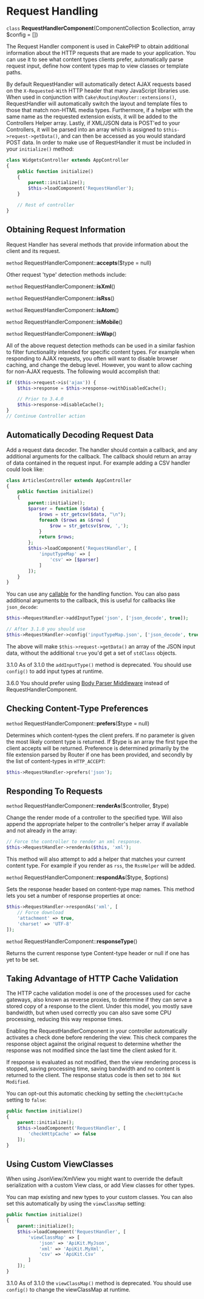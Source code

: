 # Request Handling

`class` **RequestHandlerComponent**(ComponentCollection $collection, array $config = [])

The Request Handler component is used in CakePHP to obtain additional
information about the HTTP requests that are made to your application. You can
use it to see what content types clients prefer, automatically parse request
input, define how content types map to view classes or template paths.

By default RequestHandler will automatically detect AJAX requests based on the
`X-Requested-With` HTTP header that many JavaScript libraries use. When used
in conjunction with `Cake\Routing\Router::extensions()`,
RequestHandler will automatically switch the layout and template files to those
that match non-HTML media types. Furthermore, if a helper with the same name as
the requested extension exists, it will be added to the Controllers Helper
array. Lastly, if XML/JSON data is POST'ed to your Controllers, it will be
parsed into an array which is assigned to `$this->request->getData()`, and can then
be accessed as you would standard POST data. In order to make use of
RequestHandler it must be included in your `initialize()` method:

``` php
class WidgetsController extends AppController
{
    public function initialize()
    {
        parent::initialize();
        $this->loadComponent('RequestHandler');
    }

    // Rest of controller
}
```

## Obtaining Request Information

Request Handler has several methods that provide information about
the client and its request.

`method` RequestHandlerComponent::**accepts**($type = null)

Other request 'type' detection methods include:

`method` RequestHandlerComponent::**isXml**()

`method` RequestHandlerComponent::**isRss**()

`method` RequestHandlerComponent::**isAtom**()

`method` RequestHandlerComponent::**isMobile**()

`method` RequestHandlerComponent::**isWap**()

All of the above request detection methods can be used in a similar
fashion to filter functionality intended for specific content
types. For example when responding to AJAX requests, you often will
want to disable browser caching, and change the debug level.
However, you want to allow caching for non-AJAX requests. The
following would accomplish that:

``` php
if ($this->request->is('ajax')) {
    $this->response = $this->response->withDisabledCache();

    // Prior to 3.4.0
    $this->response->disableCache();
}
// Continue Controller action
```

## Automatically Decoding Request Data

Add a request data decoder. The handler should contain a callback, and any
additional arguments for the callback. The callback should return
an array of data contained in the request input. For example adding a CSV
handler could look like:

``` php
class ArticlesController extends AppController
{
    public function initialize()
    {
        parent::initialize();
        $parser = function ($data) {
            $rows = str_getcsv($data, "\n");
            foreach ($rows as &$row) {
                $row = str_getcsv($row, ',');
            }
            return $rows;
        };
        $this->loadComponent('RequestHandler', [
            'inputTypeMap' => [
                'csv' => [$parser]
            ]
        ]);
    }
}
```

You can use any [callable](https://php.net/callback) for the handling function.
You can also pass additional arguments to the callback, this is useful for
callbacks like `json_decode`:

``` php
$this->RequestHandler->addInputType('json', ['json_decode', true]);

// After 3.1.0 you should use
$this->RequestHandler->config('inputTypeMap.json', ['json_decode', true]);
```

The above will make `$this->request->getData()` an array of the JSON input data,
without the additional `true` you'd get a set of `stdClass` objects.

<div class="deprecated">

3.1.0
As of 3.1.0 the `addInputType()` method is deprecated. You should use
`config()` to add input types at runtime.

</div>

<div class="versionchanged">

3.6.0
You should prefer using [Body Parser Middleware](../../../controllers/middleware#body-parser-middleware) instead of
RequestHandlerComponent.

</div>

## Checking Content-Type Preferences

`method` RequestHandlerComponent::**prefers**($type = null)

Determines which content-types the client prefers. If no parameter
is given the most likely content type is returned. If \$type is an
array the first type the client accepts will be returned.
Preference is determined primarily by the file extension parsed by
Router if one has been provided, and secondly by the list of
content-types in `HTTP_ACCEPT`:

``` php
$this->RequestHandler->prefers('json');
```

## Responding To Requests

`method` RequestHandlerComponent::**renderAs**($controller, $type)

Change the render mode of a controller to the specified type. Will
also append the appropriate helper to the controller's helper array
if available and not already in the array:

``` php
// Force the controller to render an xml response.
$this->RequestHandler->renderAs($this, 'xml');
```

This method will also attempt to add a helper that matches your current content
type. For example if you render as `rss`, the `RssHelper` will be added.

`method` RequestHandlerComponent::**respondAs**($type, $options)

Sets the response header based on content-type map names. This method lets you
set a number of response properties at once:

``` php
$this->RequestHandler->respondAs('xml', [
    // Force download
    'attachment' => true,
    'charset' => 'UTF-8'
]);
```

`method` RequestHandlerComponent::**responseType**()

Returns the current response type Content-type header or null if one has yet to
be set.

## Taking Advantage of HTTP Cache Validation

The HTTP cache validation model is one of the processes used for cache
gateways, also known as reverse proxies, to determine if they can serve a
stored copy of a response to the client. Under this model, you mostly save
bandwidth, but when used correctly you can also save some CPU processing,
reducing this way response times.

Enabling the RequestHandlerComponent in your controller automatically activates
a check done before rendering the view. This check compares the response object
against the original request to determine whether the response was not modified
since the last time the client asked for it.

If response is evaluated as not modified, then the view rendering process is
stopped, saving processing time, saving bandwidth and no content is returned to
the client. The response status code is then set to `304 Not Modified`.

You can opt-out this automatic checking by setting the `checkHttpCache`
setting to `false`:

``` php
public function initialize()
{
    parent::initialize();
    $this->loadComponent('RequestHandler', [
        'checkHttpCache' => false
    ]);
}
```

## Using Custom ViewClasses

When using JsonView/XmlView you might want to override the default serialization
with a custom View class, or add View classes for other types.

You can map existing and new types to your custom classes. You can also set this
automatically by using the `viewClassMap` setting:

``` php
public function initialize()
{
    parent::initialize();
    $this->loadComponent('RequestHandler', [
        'viewClassMap' => [
            'json' => 'ApiKit.MyJson',
            'xml' => 'ApiKit.MyXml',
            'csv' => 'ApiKit.Csv'
        ]
    ]);
}
```

<div class="deprecated">

3.1.0
As of 3.1.0 the `viewClassMap()` method is deprecated. You should use
`config()` to change the viewClassMap at runtime.

</div>
